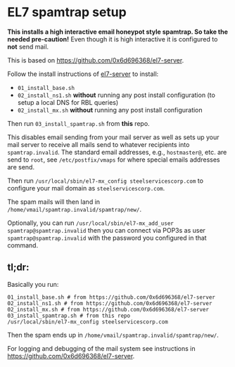 # EL7 spamtrap setup

**This installs a high interactive email honeypot style spamtrap. So take the needed pre-caution!** Even though
it is high interactive it is configured to **not** send mail.

This is based on <https://github.com/0x6d696368/el7-server>.

Follow the install instructions of [el7-server]() to install:

- `01_install_base.sh`
- `02_install_ns1.sh` **without** running any post install configuration (to setup a local DNS for RBL queries)
- `02_install_mx.sh` **without** running any post install configuration

Then run `03_install_spamtrap.sh` from **this** repo.

This disables email sending from your mail server as well as sets up your mail server to receive all mails send to whatever recipients into `spamtrap.invalid`. The standard email addresses, e.g., `hostmaster@`, etc. are send to `root`, see `/etc/postfix/vmaps` for where special emails addresses are send.

Then run `/usr/local/sbin/el7-mx_config steelservicescorp.com` to configure your mail domain as `steelservicescorp.com`.

The spam mails will then land in `/home/vmail/spamtrap.invalid/spamtrap/new/`.

Optionally, you can run `/usr/local/sbin/el7-mx_add_user spamtrap@spamtrap.invalid`
then you can connect via POP3s as user `spamtrap@spamtrap.invalid` with the password you configured in that command.

## tl;dr:

Basically you run:

```
01_install_base.sh # from https://github.com/0x6d696368/el7-server
02_install_ns1.sh # from https://github.com/0x6d696368/el7-server
02_install_mx.sh # from https://github.com/0x6d696368/el7-server
03_install_spamtrap.sh # from this repo
/usr/local/sbin/el7-mx_config steelservicescorp.com
```

Then the spam ends up in `/home/vmail/spamtrap.invalid/spamtrap/new/`.

For logging and debugging of the mail system see instructions in <https://github.com/0x6d696368/el7-server>.



